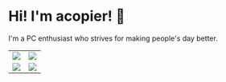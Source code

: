 # Hi! I'm acopier! 👋

I'm a PC enthusiast who strives for making people's day better.

<table>
    <tr>
        <td>
            <img src="https://github-readme-stats.vercel.app/api?username=acopier&show_icons=true&theme=gruvbox" />
        </td>
        <td>
            <img src="https://github-profile-trophy.vercel.app/?username=acopier&theme=gruvbox&no-bg=true&row=2&column=4" />
        </td>
    </tr>
    <tr>
        <td>
            <img src="https://github-readme-streak-stats.herokuapp.com/?user=acopier&theme=gruvbox" />
        </td>
        <td>
            <img src="https://github-readme-stats.vercel.app/api/top-langs/?username=acopier&layout=donut&theme=gruvbox" />
        </td>
    </tr>
</table>

<!---
acopier/acopier is a ✨ special ✨ repository because its `README.md` (this file) appears on your GitHub profile.
You can click the Preview link to take a look at your changes.
--->
